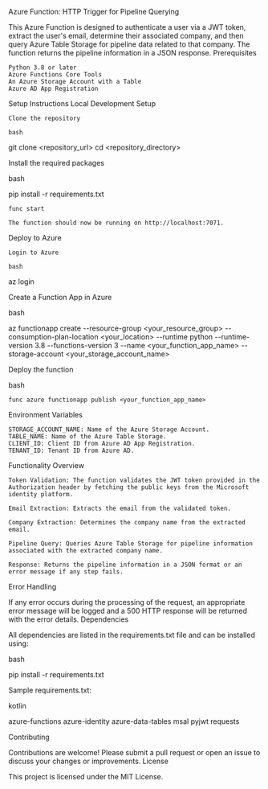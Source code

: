 Azure Function: HTTP Trigger for Pipeline Querying

This Azure Function is designed to authenticate a user via a JWT token, extract the user's email, determine their associated company, and then query Azure Table Storage for pipeline data related to that company. The function returns the pipeline information in a JSON response.
Prerequisites

    Python 3.8 or later
    Azure Functions Core Tools
    An Azure Storage Account with a Table
    Azure AD App Registration

Setup Instructions
Local Development Setup

    Clone the repository

    bash

git clone <repository_url>
cd <repository_directory>


Install the required packages

bash

pip install -r requirements.txt



    func start

    The function should now be running on http://localhost:7071.

Deploy to Azure

    Login to Azure

    bash

az login

Create a Function App in Azure

bash

az functionapp create --resource-group <your_resource_group> --consumption-plan-location <your_location> --runtime python --runtime-version 3.8 --functions-version 3 --name <your_function_app_name> --storage-account <your_storage_account_name>

Deploy the function

bash

    func azure functionapp publish <your_function_app_name>

Environment Variables

    STORAGE_ACCOUNT_NAME: Name of the Azure Storage Account.
    TABLE_NAME: Name of the Azure Table Storage.
    CLIENT_ID: Client ID from Azure AD App Registration.
    TENANT_ID: Tenant ID from Azure AD.

Functionality Overview

    Token Validation: The function validates the JWT token provided in the Authorization header by fetching the public keys from the Microsoft identity platform.

    Email Extraction: Extracts the email from the validated token.

    Company Extraction: Determines the company name from the extracted email.

    Pipeline Query: Queries Azure Table Storage for pipeline information associated with the extracted company name.

    Response: Returns the pipeline information in a JSON format or an error message if any step fails.

Error Handling

If any error occurs during the processing of the request, an appropriate error message will be logged and a 500 HTTP response will be returned with the error details.
Dependencies

All dependencies are listed in the requirements.txt file and can be installed using:

bash

pip install -r requirements.txt

Sample requirements.txt:

kotlin

azure-functions
azure-identity
azure-data-tables
msal
pyjwt
requests

Contributing

Contributions are welcome! Please submit a pull request or open an issue to discuss your changes or improvements.
License

This project is licensed under the MIT License.
